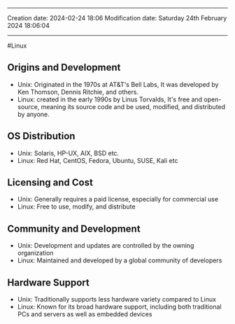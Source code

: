 

----
Creation date: 2024-02-24 18:06
Modification date: Saturday 24th February 2024 18:06:04

----

#Linux 
## Origins and Development
- Unix: Originated in the 1970s at AT&T's Bell Labs, It was developed by Ken Thomson, Dennis Ritchie, and others.
- Linux: created in the early 1990s by Linus Torvalds, It's free and open-source, meaning its source code and be used, modified, and distributed by anyone.
## OS Distribution
- Unix: Solaris, HP-UX, AIX, BSD etc.
- Linux: Red Hat, CentOS, Fedora, Ubuntu, SUSE, Kali etc
## Licensing and Cost
- Unix: Generally requires a paid license, especially for commercial use
- Linux: Free to use, modify, and distribute
## Community and Development
- Unix: Development and updates are controlled by the owning organization
- Linux: Maintained and developed by a global community of developers
## Hardware Support
- Unix: Traditionally supports less hardware variety compared to Linux
- Linux: Known for its broad hardware support, including both traditional PCs and servers as well as embedded devices

